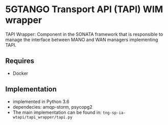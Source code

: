 # 5GTANGO Transport API (TAPI) WIM wrapper

TAPI Wrapper: Component in the SONATA framework that is responsible to manage the interface between MANO and WAN managers implementing TAPI.

## Requires

* Docker

## Implementation

* implemented in Python 3.6
* dependecies: amqp-storm, psycopg2
* The main implementation can be found in: `tng-sp-ia-wtapi/tapi_wrapper/tapi.py`
